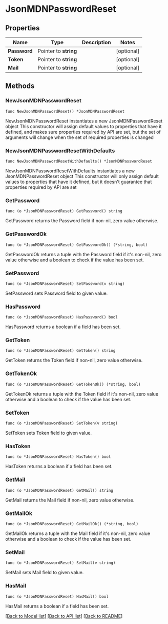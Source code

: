 # JsonMDNPasswordReset

## Properties

Name | Type | Description | Notes
------------ | ------------- | ------------- | -------------
**Password** | Pointer to **string** |  | [optional] 
**Token** | Pointer to **string** |  | [optional] 
**Mail** | Pointer to **string** |  | [optional] 

## Methods

### NewJsonMDNPasswordReset

`func NewJsonMDNPasswordReset() *JsonMDNPasswordReset`

NewJsonMDNPasswordReset instantiates a new JsonMDNPasswordReset object
This constructor will assign default values to properties that have it defined,
and makes sure properties required by API are set, but the set of arguments
will change when the set of required properties is changed

### NewJsonMDNPasswordResetWithDefaults

`func NewJsonMDNPasswordResetWithDefaults() *JsonMDNPasswordReset`

NewJsonMDNPasswordResetWithDefaults instantiates a new JsonMDNPasswordReset object
This constructor will only assign default values to properties that have it defined,
but it doesn't guarantee that properties required by API are set

### GetPassword

`func (o *JsonMDNPasswordReset) GetPassword() string`

GetPassword returns the Password field if non-nil, zero value otherwise.

### GetPasswordOk

`func (o *JsonMDNPasswordReset) GetPasswordOk() (*string, bool)`

GetPasswordOk returns a tuple with the Password field if it's non-nil, zero value otherwise
and a boolean to check if the value has been set.

### SetPassword

`func (o *JsonMDNPasswordReset) SetPassword(v string)`

SetPassword sets Password field to given value.

### HasPassword

`func (o *JsonMDNPasswordReset) HasPassword() bool`

HasPassword returns a boolean if a field has been set.

### GetToken

`func (o *JsonMDNPasswordReset) GetToken() string`

GetToken returns the Token field if non-nil, zero value otherwise.

### GetTokenOk

`func (o *JsonMDNPasswordReset) GetTokenOk() (*string, bool)`

GetTokenOk returns a tuple with the Token field if it's non-nil, zero value otherwise
and a boolean to check if the value has been set.

### SetToken

`func (o *JsonMDNPasswordReset) SetToken(v string)`

SetToken sets Token field to given value.

### HasToken

`func (o *JsonMDNPasswordReset) HasToken() bool`

HasToken returns a boolean if a field has been set.

### GetMail

`func (o *JsonMDNPasswordReset) GetMail() string`

GetMail returns the Mail field if non-nil, zero value otherwise.

### GetMailOk

`func (o *JsonMDNPasswordReset) GetMailOk() (*string, bool)`

GetMailOk returns a tuple with the Mail field if it's non-nil, zero value otherwise
and a boolean to check if the value has been set.

### SetMail

`func (o *JsonMDNPasswordReset) SetMail(v string)`

SetMail sets Mail field to given value.

### HasMail

`func (o *JsonMDNPasswordReset) HasMail() bool`

HasMail returns a boolean if a field has been set.


[[Back to Model list]](../README.md#documentation-for-models) [[Back to API list]](../README.md#documentation-for-api-endpoints) [[Back to README]](../README.md)


